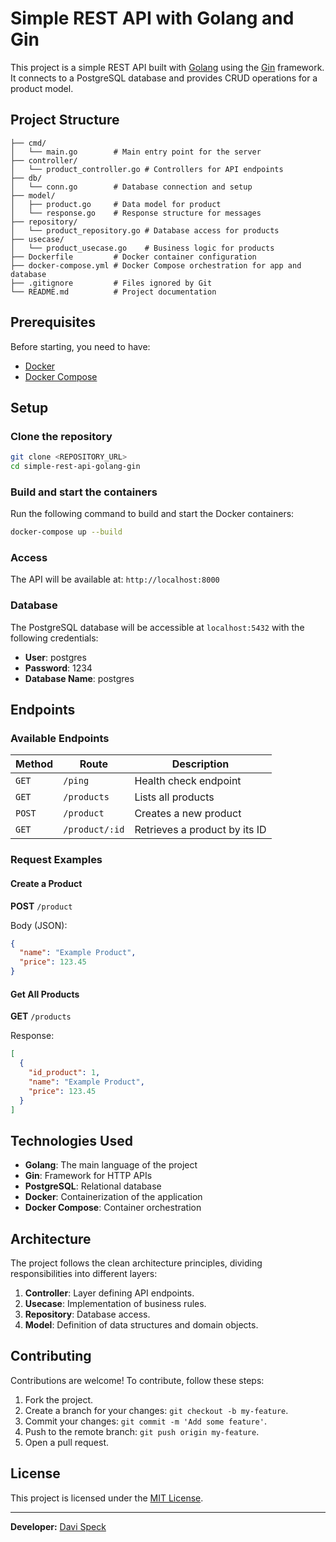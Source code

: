 # Simple REST API with Golang and Gin

This project is a simple REST API built with [Golang](https://golang.org/) using the [Gin](https://gin-gonic.com/) framework. It connects to a PostgreSQL database and provides CRUD operations for a product model.

## Project Structure

```plaintext
├── cmd/
│   └── main.go        # Main entry point for the server
├── controller/
│   └── product_controller.go # Controllers for API endpoints
├── db/
│   └── conn.go        # Database connection and setup
├── model/
│   ├── product.go     # Data model for product
│   └── response.go    # Response structure for messages
├── repository/
│   └── product_repository.go # Database access for products
├── usecase/
│   └── product_usecase.go    # Business logic for products
├── Dockerfile         # Docker container configuration
├── docker-compose.yml # Docker Compose orchestration for app and database
├── .gitignore         # Files ignored by Git
└── README.md          # Project documentation
```

## Prerequisites

Before starting, you need to have:

- [Docker](https://www.docker.com/)
- [Docker Compose](https://docs.docker.com/compose/)

## Setup

### Clone the repository

```bash
git clone <REPOSITORY_URL>
cd simple-rest-api-golang-gin
```

### Build and start the containers

Run the following command to build and start the Docker containers:

```bash
docker-compose up --build
```

### Access

The API will be available at: `http://localhost:8000`

### Database

The PostgreSQL database will be accessible at `localhost:5432` with the following credentials:

- **User**: postgres
- **Password**: 1234
- **Database Name**: postgres

## Endpoints

### Available Endpoints

| Method   | Route               | Description                       |
|----------|---------------------|-----------------------------------|
| `GET`    | `/ping`             | Health check endpoint             |
| `GET`    | `/products`         | Lists all products                |
| `POST`   | `/product`          | Creates a new product             |
| `GET`    | `/product/:id`      | Retrieves a product by its ID     |

### Request Examples

#### Create a Product

**POST** `/product`

Body (JSON):
```json
{
  "name": "Example Product",
  "price": 123.45
}
```

#### Get All Products

**GET** `/products`

Response:
```json
[
  {
    "id_product": 1,
    "name": "Example Product",
    "price": 123.45
  }
]
```

## Technologies Used

- **Golang**: The main language of the project
- **Gin**: Framework for HTTP APIs
- **PostgreSQL**: Relational database
- **Docker**: Containerization of the application
- **Docker Compose**: Container orchestration

## Architecture

The project follows the clean architecture principles, dividing responsibilities into different layers:

1. **Controller**: Layer defining API endpoints.
2. **Usecase**: Implementation of business rules.
3. **Repository**: Database access.
4. **Model**: Definition of data structures and domain objects.

## Contributing

Contributions are welcome! To contribute, follow these steps:

1. Fork the project.
2. Create a branch for your changes: `git checkout -b my-feature`.
3. Commit your changes: `git commit -m 'Add some feature'`.
4. Push to the remote branch: `git push origin my-feature`.
5. Open a pull request.

## License

This project is licensed under the [MIT License](LICENSE).

---

**Developer:** [Davi Speck](https://github.com/DaviSpeck)